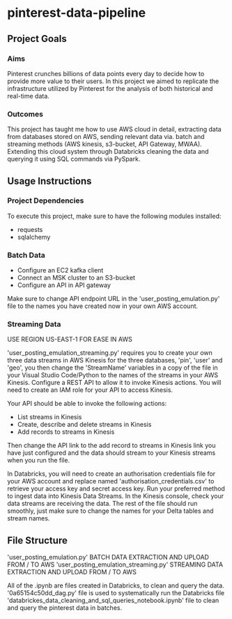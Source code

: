 # pinterest-data-pipeline


## Project Goals

### Aims

Pinterest crunches billions of data points every day to decide how to provide more value to their users. In this project we aimed to replicate the infrastructure utilized by Pinterest for the analysis of both historical and real-time data.

### Outcomes

This project has taught me how to use AWS cloud in detail, extracting data from databases stored on AWS, sending relevant data via. batch and streaming methods (AWS kinesis, s3-bucket, API Gateway, MWAA). Extending this cloud system through Databricks cleaning the data and querying it using SQL commands via PySpark.

## Usage Instructions

### Project Dependencies

To execute this project, make sure to have the following modules installed:

* requests
* sqlalchemy

### Batch Data

- Configure an EC2 kafka client
- Connect an MSK cluster to an S3-bucket
- Configure an API in API gateway

Make sure to change API endpoint URL in the 'user_posting_emulation.py' file to the names you have created now in your own AWS account.

### Streaming Data

USE REGION US-EAST-1 FOR EASE IN AWS

'user_posting_emulation_streaming.py' requires you to create your own three data streams in AWS Kinesis for the three databases, 'pin', 'user' and 'geo', you then change the 'StreamName' variables in a copy of the file in your Visual Studio Code/Python to the names of the streams in your AWS Kinesis. Configure a REST API to allow it to invoke Kinesis actions. You will need to create an IAM role for your API to access Kinesis.

Your API should be able to invoke the following actions:

- List streams in Kinesis
- Create, describe and delete streams in Kinesis
- Add records to streams in Kinesis

Then change the API link to the add record to streams in Kinesis link you have just configured and the data should stream to your Kinesis streams when you run the file.

In Databricks, you will need to create an authorisation credentials file for your AWS account and replace named 'authorisation_credentials.csv' to retrieve your access key and secret access key. Run your preferred method to ingest data into Kinesis Data Streams. In the Kinesis console, check your data streams are receiving the data. The rest of the file should run smoothly, just make sure to change the names for your Delta tables and stream names.

## File Structure

'user_posting_emulation.py' BATCH DATA EXTRACTION AND UPLOAD FROM / TO AWS
'user_posting_emulation_streaming.py' STREAMING DATA EXTRACTION AND UPLOAD FROM / TO AWS

All of the .ipynb are files created in Databricks, to clean and query the data.
'0a65154c50dd_dag.py' file is used to systematically run the Databricks file 'databrickes_data_cleaning_and_sql_queries_notebook.ipynb' file to clean and query the pinterest data in batches.
